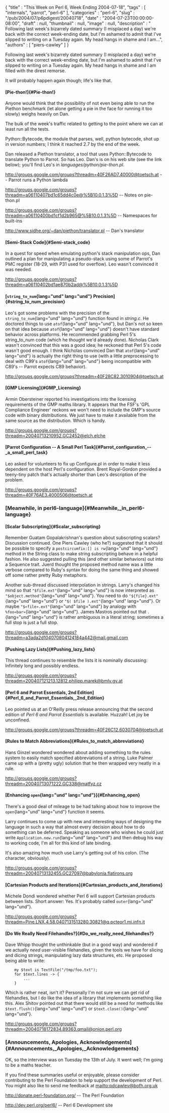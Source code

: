 {
   "title" : "This Week on Perl 6, Week Ending 2004-07-18",
   "tags" : [
      "internals",
      "parrot",
      "perl-6"
   ],
   "categories" : "perl-6",
   "slug" : "/pub/2004/07/p6pdigest/20040718",
   "date" : "2004-07-23T00:00:00-08:00",
   "draft" : null,
   "thumbnail" : null,
   "image" : null,
   "description" : " Following last week's bizarrely dated summary (I misplaced a day) we're back with the correct week-ending date, but I'm ashamed to admit that I've slipped to writing on a Tuesday again. My head hangs in shame and I am...",
   "authors" : [
      "piers-cawley"
   ]
}





Following last week's bizarrely dated summary (I misplaced a day) we're
back with the correct week-ending date, but I'm ashamed to admit that
I've slipped to writing on a Tuesday again. My head hangs in shame and I
am filled with the direst remorse.

It will probably happen again though; life's like that.

#### [Pie-thon!]{#Pie-thon!}

Anyone would think that the possibility of not even being able to run
the Piethon benchmark (let alone getting a pie in the face for running
it too slowly) weighs heavily on Dan.

The bulk of the week's traffic related to getting to the point where we
can at least run all the tests.

Python::Bytecode, the module that parses, well, python bytecode, shot up
in version numbers; I think it reached 2.7 by the end of the week.

Dan released a Piethon translator, a tool that uses Python::Bytecode to
translate Python to Parrot. So has Leo. Dan's is on his web site (see
the link below); you'll find Leo's in *languages/python/pie-thon.pl*.

<http://groups.google.com/groups?threadm=40F26AD7.40000@toetsch.at> --
Parrot runs a Python lambda

<http://groups.google.com/groups?threadm=a06110407bd1c65dd4c0e@%5B10.0.1.3%5D>
-- Notes on pie-thon.pl

<http://groups.google.com/groups?threadm=a06110400bd1cf1d2b965@%5B10.0.1.3%5D>
-- Namespaces for built-ins

<http://www.sidhe.org/~dan/piethon/translator.pl> -- Dan's translator

#### [Semi-Stack Code]{#Semi-stack_code}

In a quest for speed when emulating python's stack manipulation ops, Dan
outlined a plan for manipulating a pseudo-stack using some of Parrot's
PMC register (18-29, with P31 used for overflow). Leo wasn't convinced
it was needed.

<http://groups.google.com/groups?threadm=a06110402bd1ae870b2ad@%5B10.0.1.3%5D>

#### [`string_to_num`{lang="und" lang="und"} Precision]{#string_to_num_precision}

Leo's got some problems with the precision of the
`string_to_num`{lang="und" lang="und"} function found in *string.c*. He
doctored things to use `atof`{lang="und" lang="und"}, but Dan's not so
keen on that idea because `atof`{lang="und" lang="und"} doesn't have
standard behavior across platforms. He recommended grabbing Perl 5's
string\_to\_num code (which he thought we'd already done). Nicholas
Clark wasn't convinced that this was a good idea; he reckoned that Perl
5's code wasn't good enough. I think Nicholas convinced Dan that
`atof`{lang="und" lang="und"} is actually the right thing to use (with a
little preprocessing to deal with C99's `atof`{lang="und" lang="und"}
being incompatible with C89's -- Parrot expects C89 behavior).

<http://groups.google.com/groups?threadm=40F28C82.3010904@toetsch.at>

#### [GMP Licensing]{#GMP_Licensing}

Armin Obersteiner reported his investigations into the licensing
requirements of the GMP maths library. It appears that the FSF's 'GPL
Compliance Engineer' reckons we won't need to include the GMP's source
code with binary distributions. We just have to make it available from
the same source as the distribution. Which is handy.

<http://groups.google.com/groups?threadm=20040713210952.GC2452@elch.elche>

#### [Parrot Configuration -- A Small Perl Task]{#Parrot_configuration_--_a_small_perl_task}

Leo asked for volunteers to fix up Configure.pl in order to make it less
dependent on the host Perl's configuration. Brent Royal-Gordon provided
a teeny-tiny patch that's actually shorter than Leo's description of the
problem.

<http://groups.google.com/groups?threadm=40F76AE3.4000506@toetsch.at>

### [Meanwhile, in perl6-language]{#Meanwhile,_in_perl6-language}

#### [Scalar Subscripting]{#Scalar_subscripting}

Remember Guatam Gopalakrishnan's question about subscripting scalars?
Discussion continued. One Piers Cawley (who he?) suggested that it
should be possible to specify a `postcircumfix:[] is rw`{lang="und"
lang="und"} method in the String class to make string subscripting
behave in a helpful fashion. He also suggested pulling this (and other
similar behaviors) out into a Sequence trait. Juerd thought the proposed
method name was a little verbose compared to Ruby's syntax for doing the
same thing and showed off some rather pretty Ruby metaphors.

Another sub-thread discussed interpolation in strings. Larry's changed
his mind so that `"$file.ext"`{lang="und" lang="und"} is now interpreted
as `"$object.method"`{lang="und" lang="und"}. You need to do
`"${file}.ext"`{lang="und" lang="und"} or `"$( $file ).ext"`{lang="und"
lang="und"}. Or maybe `"$«file».ext"`{lang="und" lang="und"} by analogy
with `%foo«bar»`{lang="und" lang="und"}. James Mastros pointed out that
`.`{lang="und" lang="und"} is rather ambiguous in a literal string;
sometimes a full stop is just a full stop.

<http://groups.google.com/groups?threadm=a3ada2d104070804124184a442@mail.gmail.com>

#### [Pushing Lazy Lists]{#Pushing_lazy_lists}

This thread continues to resemble the lists it is nominally discussing:
Infinitely long and possibly endless.

<http://groups.google.com/groups?threadm=200407121213.12812.philipp.marek@bmlv.gv.at>

#### [Perl 6 and Parrot Essentials, 2nd Edition]{#Perl_6_and_Parrot_Essentials,_2nd_Edition}

Leo pointed us at an O'Reilly press release announcing that the second
edition of *Perl 6 and Parrot Essentials* is available. Huzzah! Let joy
be unconfined.

<http://groups.google.com/groups?threadm=40F26C12.6030704@toetsch.at>

#### [Rules to Match Abbreviations]{#Rules_to_match_abbreviations}

Hans Ginzel wondered wondered about adding something to the rules system
to easily match specified abbreviations of a string. Luke Palmer came up
with a (pretty ugly) solution that he then wrapped very neatly in a
rule.

<http://groups.google.com/groups?threadm=20040713071222.GC338@matfyz.cz>

#### [Enhancing `open`{lang="und" lang="und"}]{#Enhancing_open}

There's a good deal of mileage to be had talking about how to improve
the `open`{lang="und" lang="und"} function it seems.

Larry continues to come up with new and interesting ways of designing
the language in such a way that almost every decision about how to do
something can be deferred. Speaking as someone who wishes he could just
write `Application.new.run`{lang="und" lang="und"} and then debug his
way to working code, I'm all for this kind of late binding.

It's also amazing how much use Larry's getting out of his colon. (The
character, obviously).

<http://groups.google.com/groups?threadm=20040713132455.GC27097@babylonia.flatirons.org>

#### [Cartesian Products and Iterations]{#Cartesian_products_and_iterations}

Michele Dondi wondered whether Perl 6 will support Cartesian products
between lists. Short answer: Yes. It's probably called
`outer`{lang="und" lang="und"}.

<http://groups.google.com/groups?threadm=Pine.LNX.4.58.0407131513280.30821@q.pcteor1.mi.infn.it>

#### [Do We Really Need Filehandles?]{#Do_we_really_need_filehandles?}

Dave Whipp thought the unthinkable (but in a good way) and wondered if
we actually *need* user-visible filehandles, given the tools we have for
slicing and dicing strings, manipulating lazy data structures, etc. He
proposed being able to write:

        my $text is TextFile("/tmp/foo.txt");
        for $text.lines -> {
            ...
        }

Which is rather neat, isn't it? Personally I'm not sure we can get rid
of filehandles, but I do like the idea of a library that implements
something like this. Alex Shitov pointed out that there would still be a
need for methods like `$text.flush()`{lang="und" lang="und"} or
`$text.close()`{lang="und" lang="und"}.

<http://groups.google.com/groups?threadm=20040718172834.89363.qmail@onion.perl.org>

### [Announcements, Apologies, Acknowledgements]{#Announcements,_Apologies,_Acknowledgements}

OK, so the interview was on Tuesday the 13th of July. It went well; I'm
going to be a maths teacher.

If you find these summaries useful or enjoyable, please consider
contributing to the Perl Foundation to help support the development of
Perl. You might also like to send me feedback at
[mailto:pdcawley@bofh.org.uk](mailto:pdcawley@bofh.org.uk)

<http://donate.perl-foundation.org/> -- The Perl Foundation

<http://dev.perl.org/perl6/> -- Perl 6 Development site



